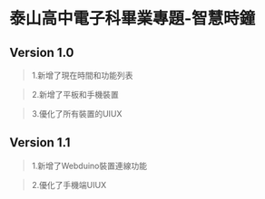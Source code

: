 # 泰山高中電子科畢業專題-智慧時鐘
## Version 1.0
> 1.新增了現在時間和功能列表

> 2.新增了平板和手機裝置

> 3.優化了所有裝置的UIUX

## Version 1.1
> 1.新增了Webduino裝置連線功能

> 2.優化了手機端UIUX 
